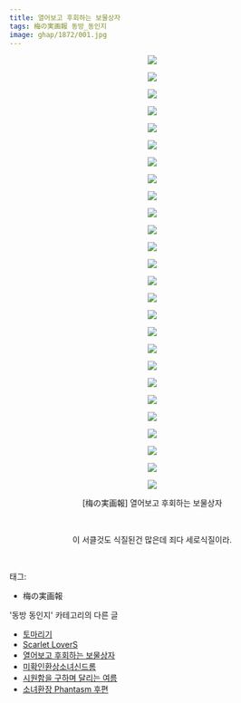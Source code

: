 ```yaml
---
title: 열어보고 후회하는 보물상자
tags: 梅の実画報 동방_동인지
image: ghap/1872/001.jpg
---
```

<div class="article">
<p style="text-align: center; clear: none; float: none;"><img src="{{ site.nasurl }}/ghap/1872/001.jpg"/></p>
<p style="text-align: center; clear: none; float: none;"><img src="{{ site.nasurl }}/ghap/1872/002.jpg"/></p>
<p style="text-align: center; clear: none; float: none;"><img src="{{ site.nasurl }}/ghap/1872/003.jpg"/></p>
<p style="text-align: center; clear: none; float: none;"><img src="{{ site.nasurl }}/ghap/1872/004.jpg"/></p>
<p style="text-align: center; clear: none; float: none;"><img src="{{ site.nasurl }}/ghap/1872/005.jpg"/></p>
<p style="text-align: center; clear: none; float: none;"><img src="{{ site.nasurl }}/ghap/1872/006.jpg"/></p>
<p style="text-align: center; clear: none; float: none;"><img src="{{ site.nasurl }}/ghap/1872/007.jpg"/></p>
<p style="text-align: center; clear: none; float: none;"><img src="{{ site.nasurl }}/ghap/1872/008.jpg"/></p>
<p style="text-align: center; clear: none; float: none;"><img src="{{ site.nasurl }}/ghap/1872/009.jpg"/></p>
<p style="text-align: center; clear: none; float: none;"><img src="{{ site.nasurl }}/ghap/1872/010.jpg"/></p>
<p style="text-align: center; clear: none; float: none;"><img src="{{ site.nasurl }}/ghap/1872/011.jpg"/></p>
<p style="text-align: center; clear: none; float: none;"><img src="{{ site.nasurl }}/ghap/1872/012.jpg"/></p>
<p style="text-align: center; clear: none; float: none;"><img src="{{ site.nasurl }}/ghap/1872/013.jpg"/></p>
<p style="text-align: center; clear: none; float: none;"><img src="{{ site.nasurl }}/ghap/1872/014.jpg"/></p>
<p style="text-align: center; clear: none; float: none;"><img src="{{ site.nasurl }}/ghap/1872/015.jpg"/></p>
<p style="text-align: center; clear: none; float: none;"><img src="{{ site.nasurl }}/ghap/1872/016.jpg"/></p>
<p style="text-align: center; clear: none; float: none;"><img src="{{ site.nasurl }}/ghap/1872/017.jpg"/></p>
<p style="text-align: center; clear: none; float: none;"><img src="{{ site.nasurl }}/ghap/1872/018.jpg"/></p>
<p style="text-align: center; clear: none; float: none;"><img src="{{ site.nasurl }}/ghap/1872/019.jpg"/></p>
<p style="text-align: center; clear: none; float: none;"><img src="{{ site.nasurl }}/ghap/1872/020.jpg"/></p>
<p style="text-align: center; clear: none; float: none;"><img src="{{ site.nasurl }}/ghap/1872/021.jpg"/></p>
<p style="text-align: center; clear: none; float: none;"><img src="{{ site.nasurl }}/ghap/1872/022.jpg"/></p>
<p style="text-align: center; clear: none; float: none;"><img src="{{ site.nasurl }}/ghap/1872/023.jpg"/></p>
<p style="text-align: center; clear: none; float: none;"><img src="{{ site.nasurl }}/ghap/1872/024.jpg"/></p>
<p style="text-align: center; clear: none; float: none;"><img src="{{ site.nasurl }}/ghap/1872/025.jpg"/></p>
<p style="text-align: center; clear: none; float: none;"><img src="{{ site.nasurl }}/ghap/1872/026.jpg"/></p>
<p style="text-align: center; clear: none; float: none;">[梅の実画報] 열어보고 후회하는 보물상자</p>
<p style="text-align: center; clear: none; float: none;"><br/></p>
<p style="text-align: center; clear: none; float: none;">이 서클것도 식질된건 많은데 죄다 세로식질이라.</p>
<p><br/></p>
</div><div class="tagTrail">
<p>태그: </p>
<ul>
<li>梅の実画報</li>
</ul>
</div><div class="another">
<p>'동방 동인지' 카테고리의 다른 글</p>
<ul>
<li><a href="/2016-08-27-ghap_1875">토마리기</a></li>
<li><a href="/2016-08-27-ghap_1874">Scarlet LoverS</a></li>
<li><a href="/2016-08-27-ghap_1872">열어보고 후회하는 보물상자</a></li>
<li><a href="/2016-08-27-ghap_1871">미확인환상소녀신드롬</a></li>
<li><a href="/2016-08-27-ghap_1869">시원함을 구하며 달리는 여름</a></li>
<li><a href="/2016-08-27-ghap_1868">소녀환장 Phantasm 후편</a></li>
</ul>
</div><div class="cb_module cb_fluid">
<div class="cb_wrt cb_profile">
</div><!-- commentList close -->
</div>